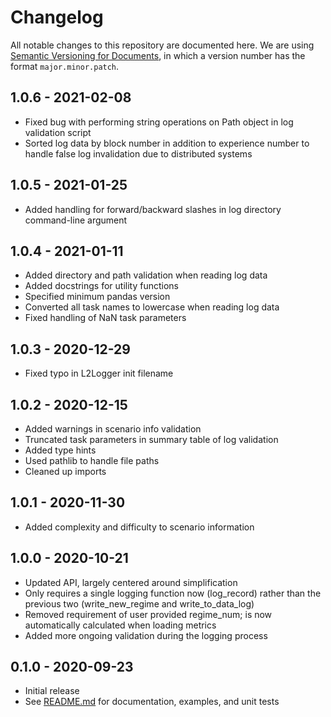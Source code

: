 # Changelog

All notable changes to this repository are documented here. We are using [Semantic Versioning for Documents](https://semverdoc.org/), in which a version number has the format `major.minor.patch`.

## 1.0.6 - 2021-02-08

- Fixed bug with performing string operations on Path object in log validation script
- Sorted log data by block number in addition to experience number to handle false  log invalidation due to distributed systems

## 1.0.5 - 2021-01-25

- Added handling for forward/backward slashes in log directory command-line argument

## 1.0.4 - 2021-01-11

- Added directory and path validation when reading log data
- Added docstrings for utility functions
- Specified minimum pandas version
- Converted all task names to lowercase when reading log data
- Fixed handling of NaN task parameters

## 1.0.3 - 2020-12-29

- Fixed typo in L2Logger init filename

## 1.0.2 - 2020-12-15

- Added warnings in scenario info validation
- Truncated task parameters in summary table of log validation
- Added type hints
- Used pathlib to handle file paths
- Cleaned up imports

## 1.0.1 - 2020-11-30

- Added complexity and difficulty to scenario information

## 1.0.0 - 2020-10-21

- Updated API, largely centered around simplification
- Only requires a single logging function now (log_record) rather than the
  previous two (write_new_regime and write_to_data_log)
- Removed requirement of user provided regime_num; is now automatically
  calculated when loading metrics
- Added more ongoing validation during the logging process

## 0.1.0 - 2020-09-23

- Initial release
- See [README.md](./README.md) for documentation, examples, and unit tests
